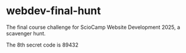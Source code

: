 # webdev-final-hunt

The final course challenge for ScioCamp Website Development 2025, a scavenger hunt.

The 8th secret code is 89432
